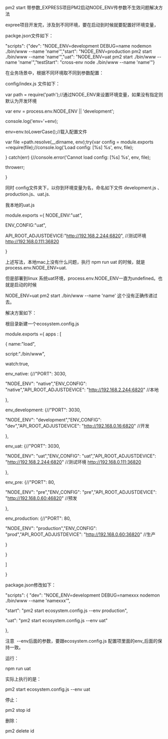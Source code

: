 pm2 start 带参数_EXPRESS项目PM2启动NODE_ENV传参数不生效问题解决方法

expree项目开发完，涉及到不同环境，要在启动到时候就要配置好环境变量，

packge.json文件如下：

"scripts": {"dev": "NODE_ENV=development DEBUG=name nodemon ./bin/www --name 'name'","start": "NODE_ENV=production pm2 start ./bin/www --name 'name'","uat": "NODE_ENV=uat pm2 start ./bin/www --name 'name'","testStart": "cross-env node ./bin/www --name 'name'"}

在业务场景中，根据不同环境取不同到参数配置：

config/index.js 文件如下：

var path = require('path');//通过NODE_ENV来设置环境变量，如果没有指定则默认为开发环境

var env = process.env.NODE_ENV || 'development';

console.log('env='+env);

env=env.toLowerCase();//载入配置文件

var file =path.resolve(__dirname, env);try{var config = module.exports =require(file);//console.log('Load config: [%s] %s', env, file);

} catch(err) {//console.error('Cannot load config: [%s] %s', env, file);

throwerr;

}

同时 config文件夹下，以你到环境变量为名，命名如下文件 development.js 、 production.js、uat.js.

我本地的uat.js

module.exports ={
NODE_ENV:"uat",

ENV_CONFIG:"uat",

API_ROOT_ADJUSTDEVICE:"http://192.168.2.244:6820", //测试环境 http://192.168.0.111:36820

}

上述写法，本地mac上没有什么问题，执行 npm run uat 的时候，就是process.env.NODE_ENV=uat.

但是部署到linux 系统uat环境，process.env.NODE_ENV一直为undefined。也就是启动的时候

NODE_ENV=uat pm2 start ./bin/www --name 'name' 这个没有正确传递过去。

解决方案如下：

根目录新建一个ecosystem.config.js

module.exports ={
apps : [

{
name:"load",

script:"./bin/www",

watch:true,

env_native: {//"PORT": 3030,

"NODE_ENV": "native","ENV_CONFIG": "native","API_ROOT_ADJUSTDEVICE": "http://192.168.2.244:6820" //本地

},

env_development: {//"PORT": 3030,

"NODE_ENV": "development","ENV_CONFIG": "dev","API_ROOT_ADJUSTDEVICE": "http://192.168.0.16:6820" //开发

},

env_uat: {//"PORT": 3030,

"NODE_ENV": "uat","ENV_CONFIG": "uat","API_ROOT_ADJUSTDEVICE": "http://192.168.2.244:6820" //测试环境 http://192.168.0.111:36820

},

env_pre: {//"PORT": 80,

"NODE_ENV": "pre","ENV_CONFIG": "pre","API_ROOT_ADJUSTDEVICE": "http://192.168.0.60:46820" //预发

},

env_production: {//"PORT": 80,

"NODE_ENV": "production","ENV_CONFIG": "prod","API_ROOT_ADJUSTDEVICE": "http://192.168.0.60:36820" //生产

}

}

]

}

package.json修改如下：

"scripts": {
"dev": "NODE_ENV=development DEBUG=namexxx nodemon ./bin/www --name 'namexxx'",

"start": "pm2 start ecosystem.config.js --env production",

"uat": "pm2 start ecosystem.config.js --env uat"

},

注意  --env后面的参数，要跟ecosystem.config.js 配置项里面的env_后面的保持一致。

运行：

npm run uat

实际上执行的是：

pm2 start ecosystem.config.js --env uat

停止：

pm2 stop id

删除：

pm2 delete id